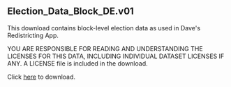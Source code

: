## Election_Data_Block_DE.v01
This download contains block-level election data as used in Dave's Redistricting App.

YOU ARE RESPONSIBLE FOR READING AND UNDERSTANDING THE LICENSES FOR THIS DATA, INCLUDING INDIVIDUAL DATASET LICENSES IF ANY.
A LICENSE file is included in the download.

Click [here](https://data.dra2020.net/file/dra-block-data/Election_Data_Block_DE.v01.zip) to download.